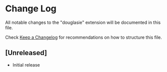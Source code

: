 # Change Log

All notable changes to the "douglasie" extension will be documented in this file.

Check [Keep a Changelog](http://keepachangelog.com/) for recommendations on how to structure this file.

## [Unreleased]

- Initial release